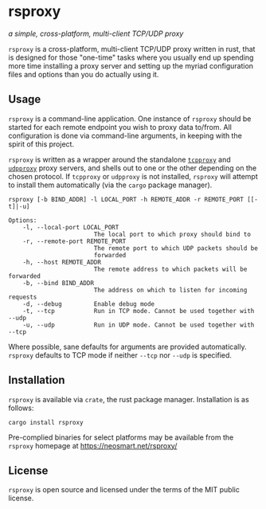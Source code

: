 # rsproxy
_a simple, cross-platform, multi-client TCP/UDP proxy_

`rsproxy` is a cross-platform, multi-client TCP/UDP proxy written in rust, that is designed for those "one-time" tasks where you usually end up spending more time installing a proxy server and setting up the myriad configuration files and options than you do actually using it.

## Usage

`rsproxy` is a command-line application. One instance of `rsproxy` should be started for each remote endpoint you wish to proxy data to/from. All configuration is done via command-line arguments, in keeping with the spirit of this project.

`rsproxy` is written as a wrapper around the standalone [`tcpproxy`](https://github.com/neosmart/tcpproxy) and [`udpproxy`](https://github.com/neosmart/udpproxy) proxy servers, and shells out to one or the other depending on the chosen protocol. If `tcpproxy` or `udpproxy` is not installed, `rsproxy` will attempt to install them automatically (via the `cargo` package manager).

```
rsproxy [-b BIND_ADDR] -l LOCAL_PORT -h REMOTE_ADDR -r REMOTE_PORT [[-t]|-u]

Options:
    -l, --local-port LOCAL_PORT
                        The local port to which proxy should bind to
    -r, --remote-port REMOTE_PORT
                        The remote port to which UDP packets should be
                        forwarded
    -h, --host REMOTE_ADDR
                        The remote address to which packets will be forwarded
    -b, --bind BIND_ADDR
                        The address on which to listen for incoming requests
    -d, --debug         Enable debug mode
    -t, --tcp           Run in TCP mode. Cannot be used together with --udp
    -u, --udp           Run in UDP mode. Cannot be used together with --tcp
```

Where possible, sane defaults for arguments are provided automatically. `rsproxy` defaults to TCP mode if neither `--tcp` nor `--udp` is specified.

## Installation

`rsproxy` is available via `crate`, the rust package manager. Installation is as follows:

    cargo install rsproxy

Pre-complied binaries for select platforms may be available from the `rsproxy` homepage at https://neosmart.net/rsproxy/

## License

`rsproxy` is open source and licensed under the terms of the MIT public license.

